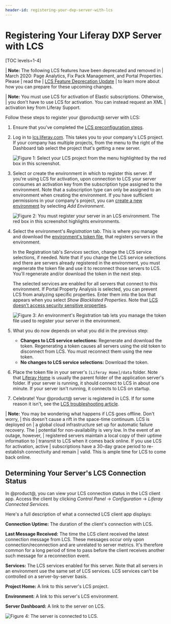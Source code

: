 ```yaml
---
header-id: registering-your-dxp-server-with-lcs
---
```


# Registering Your Liferay DXP Server with LCS

[TOC levels=1-4]

| **Note:** The following LCS features have been deprecated and removed in
| March 2020: Page Analytics, Fix Pack Management, and Portal Properties. Please
| read the
| [LCS Feature Deprecation Update](https://help.liferay.com/hc/en-us/articles/360037317691-Liferay-Connected-Services-Feature-Deprecation-Update-March-2020)
| to learn more about how you can prepare for these upcoming changes.

| **Note:** You must use LCS for activation of Elastic subscriptions. Otherwise,
| you don't have to use LCS for activation. You can instead request an XML
| activation key from Liferay Support.

Follow these steps to register your @product@ server with LCS:

1.  Ensure that you've completed the
    [LCS preconfiguration steps](/docs/7-0/deploy/-/knowledge_base/d/lcs-preconfiguration).

2.  Log in to
    [lcs.liferay.com](https://lcs.liferay.com).
    This takes you to your company's LCS project. If your company has multiple
    projects, from the menu to the right of the Dashboard tab select the project
    that's getting a new server.

    ![Figure 1: Select your LCS project from the menu highlighted by the red box in this screenshot.](../../images-dxp/lcs-select-project.png)

3.  Select or create the environment in which to register this server. If you're
    using LCS for activation, upon connection to LCS your server consumes an
    activation key from the subscription type assigned to the environment. Note
    that a subscription type can only be assigned to an environment when
    creating the environment. If you have sufficient permissions in your
    company's project, you can
    [create a new environment](/docs/7-0/deploy/-/knowledge_base/d/using-lcs#creating-an-environment)
    by selecting *Add Environment*.

    ![Figure 2: You must register your server in an LCS environment. The red box in this screenshot highlights environments.](../../images-dxp/lcs-registration-select-environment.png)

4.  Select the environment's *Registration* tab. This is where you manage and
    download the
    [environment's token file](/docs/7-0/deploy/-/knowledge_base/d/using-lcs#using-environment-tokens),
    that registers servers in the environment.

    In the Registration tab's *Services* section, change the LCS service
    selections, if needed. Note that if you change the LCS service selections
    and there are servers already registered in the environment, you must
    regenerate the token file and use it to reconnect those servers to LCS.
    You'll regenerate and/or download the token in the next step.

    The selected services are enabled for all servers that connect to this
    environment. If Portal Property Analysis is selected, you can prevent LCS
    from analyzing specific properties. Enter them into the box that appears
    when you select *Show Blacklisted Properties*. Note that
    [LCS doesn't access security sensitive properties](/docs/7-0/deploy/-/knowledge_base/d/using-lcs#what-lcs-stores-about-your-liferay-servers).

    ![Figure 3: An environment's Registration tab lets you manage the token file used to register your server in the environment.](../../images-dxp/lcs-registration.png)

5.  What you do now depends on what you did in the previous step:

    -   **Changes to LCS service selections:** Regenerate and download the
        token. Regenerating a token causes all servers using the old token to
        disconnect from LCS. You must reconnect them using the new token.
    -   **No changes to LCS service selections:** Download the token.

6.  Place the token file in your server's `[Liferay Home]/data` folder. Note
    that
    [Liferay Home](/docs/7-0/deploy/-/knowledge_base/d/installing-product#liferay-home)
    is usually the parent folder of the application server's folder. If your
    server is running, it should connect to LCS in about one minute. If your
    server isn't running, it connects to LCS on startup.

7.  Celebrate! Your @product@ server is registered in LCS. If for some reason it
    isn't, see the
    [LCS troubleshooting article](/docs/7-0/deploy/-/knowledge_base/d/troubleshooting-your-lcs-connection).

| **Note:** You may be wondering what happens if LCS goes offline. Don't worry,
| this doesn't cause a rift in the space-time continuum. LCS is deployed on
| a global cloud infrastructure set up for automatic failure recovery. The
| potential for non-availability is very low. In the event of an outage, however,
| registered servers maintain a local copy of their uptime information to
| transmit to LCS when it comes back online. If you use LCS for activation, active
| subscriptions have a 30-day grace period to re-establish connectivity and remain
| valid. This is ample time for LCS to come back online.

## Determining Your Server's LCS Connection Status

In @product@, you can view your LCS connection status in the LCS client app.
Access the client by clicking *Control Panel* &rarr; *Configuration* &rarr;
*Liferay Connected Services*.

Here's a full description of what a connected LCS client app displays:

**Connection Uptime:** The duration of the client's connection with LCS.

**Last Message Received:** The time the LCS client received the latest
connection message from LCS. These messages occur only upon
connection/reconnection and are unrelated to server metrics. It's therefore
common for a long period of time to pass before the client receives another
such message for a reconnection event.

**Services:** The LCS services enabled for this server. Note that all
servers in an environment use the same set of LCS services. LCS services
can't be controlled on a server-by-server basis.

**Project Home:** A link to this server's LCS project.

**Environment:** A link to this server's LCS environment.

**Server Dashboard:** A link to the server on LCS.

![Figure 4: The server is connected to LCS.](../../images-dxp/lcs-server-connected.png)
